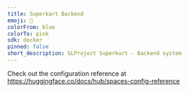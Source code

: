 ```yaml
---
title: Superkart Backend
emoji: 👀
colorFrom: blue
colorTo: pink
sdk: docker
pinned: false
short_description: GLProject Superkart - Backend system
---
```


Check out the configuration reference at https://huggingface.co/docs/hub/spaces-config-reference
